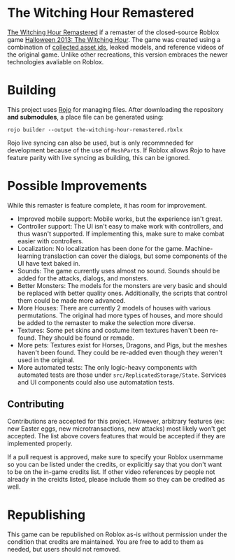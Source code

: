 # The Witching Hour Remastered
[The Witching Hour Remastered](https://www.roblox.com/games/5713359229/The-Witching-Hour-Remastered)
if a remaster of the closed-source Roblox game
[Halloween 2013: The Witching Hour](https://www.roblox.com/games/130815926/Halloween-2013-The-Witching-Hour). The game was created using a combination of [collected asset ids](https://pastebin.com/p3fvdwLf), leaked models, and reference videos of the original game. Unlike
other recreations, this version embraces the
newer technologies avaliable on Roblox.

# Building
This project uses [Rojo](https://github.com/rojo-rbx/rojo)
for managing files. After downloading the repository
**and submodules**, a place file can be generated using:
```
rojo builder --output the-witching-hour-remastered.rbxlx
```

Rojo live syncing can also be used, but is only
recommneded for development because of the use
of `MeshPart`s. If Roblox allows Rojo to have
feature parity with live syncing as building, this
can be ignored.

# Possible Improvements
While this remaster is feature complete, it has
room for improvement.
- Improved mobile support: Mobile works, but the
  experience isn't great.
- Controller support: The UI isn't easy to make work
  with controllers, and thus wasn't supported. If
  implementing this, make sure to make combat easier
  with controllers.
- Localization: No localization has been done for the game.
  Machine-learning translaction can cover the dialogs, but
  some components of the UI have text baked in.
- Sounds: The game currently uses almost no sound. Sounds
  should be added for the attacks, dialogs, and monsters.
- Better Monsters: The models for the monsters are very
  basic and should be replaced with better quality ones.
  Additionally, the scripts that control them could be
  made more advanced.
- More Houses: There are currently 2 models of houses
  with various permutations. The original had more types
  of houses, and more should be added to the remaster
  to make the selection more diverse.
- Textures: Some pet skins and costume item textures
  haven't been re-found. They should be found or remade.
- More pets: Textures exist for Horses, Dragons, and Pigs,
  but the meshes haven't been found. They could be
  re-added even though they weren't used in the original.
- More automated tests: The only logic-heavy components
  with automated tests are those under
  `src/ReplicatedStorage/State`. Services and UI components
  could also use automatation tests.

## Contributing
Contributions are accepted for this project. However,
arbitrary features (ex: new Easter eggs, new
microtransactions, new attacks) most likely won't get
accepted. The list above covers features that would
be accepted if they are implemented properly.

If a pull request is approved, make sure to
specify your Roblox usernmame so you can be listed
under the credits, or explicitly say that
you don't want to be on the in-game credits
list. If other video references by people not
already in the creidts listed, please include them
so they can be credited as well.

# Republishing
This game can be republished on Roblox as-is without
permission under the condition that credits are maintained.
You are free to add to them as needed, but users should
not removed.